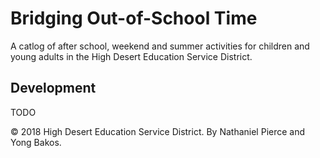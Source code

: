 # Bridging Out-of-School Time

A catlog of after school, weekend and summer activities for children and young adults in the High Desert Education Service District.

## Development

TODO

&copy; 2018 High Desert Education Service District. By Nathaniel Pierce and Yong Bakos.
